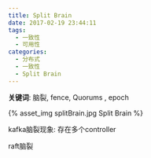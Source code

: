 ```yaml
---
title: Split Brain
date: 2017-02-19 23:44:11
tags:
  - 一致性
  - 可用性
categories:
  - 分布式 
  - 一致性  
  - Split Brain   
---
```


**关键词**: 脑裂, fence, Quorums , epoch

{% asset_img splitBrain.jpg Split Brain %}


kafka脑裂现象: 存在多个controller

raft脑裂



